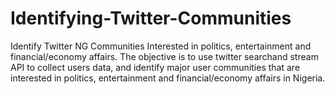 # Identifying-Twitter-Communities
Identify Twitter NG Communities Interested in politics, entertainment and financial/economy affairs.
The objective is to use twitter searchand stream API to collect users data, and identify major user communities that are interested in politics, entertainment and financial/economy affairs in Nigeria.

